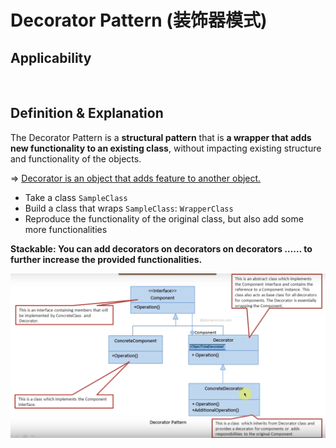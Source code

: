 # Decorator Pattern (装饰器模式)

## Applicability



<br>

## Definition & Explanation

The Decorator Pattern is a **structural pattern** that is **a wrapper that adds new functionality to an existing class**, without impacting existing structure and functionality of the objects.

=> <u>Decorator is an object that adds feature to another object.</u>

* Take a class `SampleClass`
* Build a class that wraps `SampleClass`: `WrapperClass`
* Reproduce the functionality of the original class, but also add some more functionalities

**Stackable: You can add decorators on decorators on decorators …… to further increase the provided functionalities.**

<img src="https://github.com/Ziang-Lu/Design-Patterns/blob/master/3-Structural%20Patterns/3-Decorator%20Pattern/decorator_pattern.png?raw=true" witdh="500px">

<br>